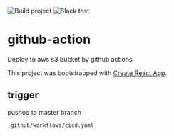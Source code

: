![Build project](https://github.com/yonggwan/github-action/workflows/Build%20project/badge.svg)
![Slack test](https://github.com/yonggwan/github-action/workflows/Slack%20test/badge.svg)

# github-action
Deploy to aws s3 bucket by github actions

This project was bootstrapped with [Create React App](https://github.com/facebook/create-react-app).

## trigger
pushed to master branch

`.github/workflows/cicd.yaml`
